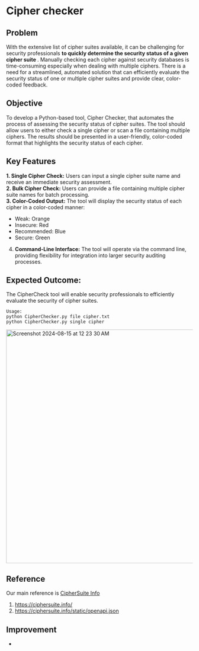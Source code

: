 # Cipher checker

## Problem
With the extensive list of cipher suites available, it can be challenging for security professionals <b> to quickly determine the security status of a given cipher suite </b>. Manually checking each cipher against security databases is time-consuming especially when dealing with multiple ciphers. 
There is a need for a streamlined, automated solution that can efficiently evaluate the security status of one or multiple cipher suites and provide clear, color-coded feedback.

## Objective
To develop a Python-based tool, Cipher Checker, that automates the process of assessing the security status of cipher suites. The tool should allow users to either check a single cipher or scan a file containing multiple ciphers. The results should be presented in a user-friendly, color-coded format that highlights the security status of each cipher.

## Key Features
<b>1. Single Cipher Check:</b> Users can input a single cipher suite name and receive an immediate security assessment. <br>
<b>2. Bulk Cipher Check:</b> Users can provide a file containing multiple cipher suite names for batch processing. <br>
<b>3. Color-Coded Output:</b> The tool will display the security status of each cipher in a color-coded manner:
- Weak: Orange
- Insecure: Red
- Recommended: Blue
- Secure: Green
4. <b> Command-Line Interface:</b> The tool will operate via the command line, providing flexibility for integration into larger security auditing processes.

## Expected Outcome:
The CipherCheck tool will enable security professionals to efficiently evaluate the security of cipher suites.

```
Usage:
python CipherChecker.py file cipher.txt
python CipherChecker.py single cipher
```
<img width="631" alt="Screenshot 2024-08-15 at 12 23 30 AM" src="https://github.com/user-attachments/assets/b9c4f998-7998-40ca-88f0-f8d6e0fc4ba8">

## Reference
Our main reference is [CipherSuite Info](https://ciphersuite.info)
1. https://ciphersuite.info/
2. https://ciphersuite.info/static/openapi.json

## Improvement
- 
